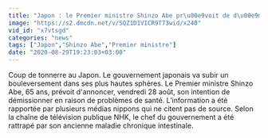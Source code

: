```yaml
---
title: "Japon : le Premier ministre Shinzo Abe pr\u00e9voit de d\u00e9missionner"
image: "https://s2.dmcdn.net/v/SQZ1D1VICR9T73wid/x240"
vid_id: "x7vtsgd"
categories: "news"
tags: ["Japon","Shinzo Abe","Premier ministre"]
date: "2020-08-29T19:23:03+03:00"
---
```

Coup de tonnerre au Japon. Le gouvernement japonais va subir un bouleversement dans ses plus hautes sphères. Le Premier ministre Shinzo Abe, 65 ans, prévoit d'annoncer, vendredi 28 août, son intention de démissionner en raison de problèmes de santé. L’information a été rapportée par plusieurs médias nippons qui ne citent pas de source. Selon la chaîne de télévision publique NHK, le chef du gouvernement a été rattrapé par son ancienne maladie chronique intestinale.   <br>
